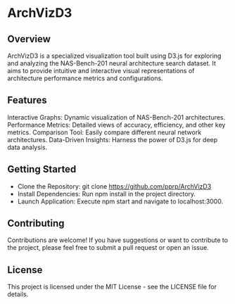 # ArchVizD3

## Overview

ArchVizD3 is a specialized visualization tool built using D3.js for exploring and analyzing the NAS-Bench-201 neural architecture search dataset. It aims to provide intuitive and interactive visual representations of architecture performance metrics and configurations.

## Features

Interactive Graphs: Dynamic visualization of NAS-Bench-201 architectures.
Performance Metrics: Detailed views of accuracy, efficiency, and other key metrics.
Comparison Tool: Easily compare different neural network architectures.
Data-Driven Insights: Harness the power of D3.js for deep data analysis.

## Getting Started

- Clone the Repository: git clone https://github.com/pprp/ArchVizD3
- Install Dependencies: Run npm install in the project directory.
- Launch Application: Execute npm start and navigate to localhost:3000.

## Contributing

Contributions are welcome! If you have suggestions or want to contribute to the project, please feel free to submit a pull request or open an issue.

## License

This project is licensed under the MIT License - see the LICENSE file for details.
